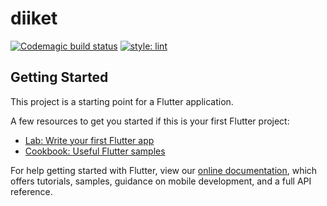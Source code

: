 # diiket


[![Codemagic build status](https://api.codemagic.io/apps/60ed12b38daa78327dd4a4e7/60ed12b38daa78327dd4a4e6/status_badge.svg)](https://codemagic.io/apps/60ed12b38daa78327dd4a4e7/60ed12b38daa78327dd4a4e6/latest_build)
[![style: lint](https://img.shields.io/badge/style-lint-4BC0F5.svg)](https://pub.dev/packages/lint)

## Getting Started

This project is a starting point for a Flutter application.

A few resources to get you started if this is your first Flutter project:

- [Lab: Write your first Flutter app](https://flutter.dev/docs/get-started/codelab)
- [Cookbook: Useful Flutter samples](https://flutter.dev/docs/cookbook)

For help getting started with Flutter, view our
[online documentation](https://flutter.dev/docs), which offers tutorials,
samples, guidance on mobile development, and a full API reference.
